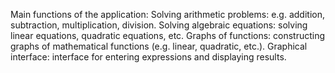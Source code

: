 Main functions of the application:
Solving arithmetic problems: e.g. addition, subtraction, multiplication, division.
Solving algebraic equations: solving linear equations, quadratic equations, etc.
Graphs of functions: constructing graphs of mathematical functions (e.g. linear, quadratic, etc.).
Graphical interface: interface for entering expressions and displaying results.
